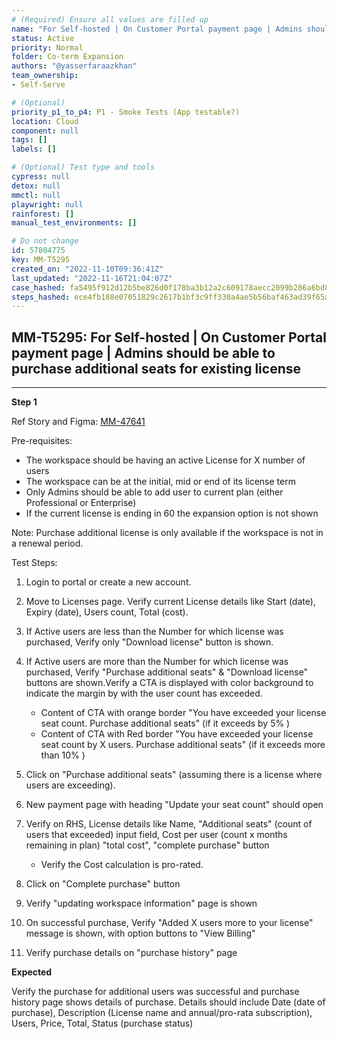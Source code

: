 ```yaml
---
# (Required) Ensure all values are filled up
name: "For Self-hosted | On Customer Portal payment page | Admins should be able to purchase additional seats for existing license"
status: Active
priority: Normal
folder: Co-term Expansion
authors: "@yasserfaraazkhan"
team_ownership: 
- Self-Serve

# (Optional)
priority_p1_to_p4: P1 - Smoke Tests (App testable?)
location: Cloud
component: null
tags: []
labels: []

# (Optional) Test type and tools
cypress: null
detox: null
mmctl: null
playwright: null
rainforest: []
manual_test_environments: []

# Do not change
id: 57804775
key: MM-T5295
created_on: "2022-11-10T09:36:41Z"
last_updated: "2022-11-16T21:04:07Z"
case_hashed: fa5495f912d12b5be826d0f178ba3b12a2c609178aecc2099b286a6bd8ed82c75adf0b6ffaca8598f23f21e491768894
steps_hashed: ece4fb188e07051829c2617b1bf3c9ff330a4ae5b56baf463ad39f65ab2137ad1ce92c640cc6826c77c03308266b11c1
---
```


<!-- (Auto-generated) Based on frontmatter's "key" and "name" -->

## MM-T5295: For Self-hosted | On Customer Portal payment page | Admins should be able to purchase additional seats for existing license

---

**Step 1**

Ref Story and Figma: [MM-47641](https://mattermost.atlassian.net/browse/MM-47641)

Pre-requisites:

- The workspace should be having an active License for X number of users
- The workspace can be at the initial, mid or end of its license term
- Only Admins should be able to add user to current plan (either Professional or Enterprise)
- If the current license is ending in 60 the expansion option is not shown

Note: Purchase additional license is only available if the workspace is not in a renewal period.

Test Steps:

1. Login to portal or create a new account.

2. Move to Licenses page. Verify current License details like Start (date), Expiry (date), Users count, Total (cost).

3. If Active users are less than the Number for which license was purchased, Verify only "Download license" button is shown.

4. If Active users are more than the Number for which license was purchased, Verify "Purchase additional seats" & "Download license" buttons are shown.Verify a CTA is displayed with color background to indicate the margin by with the user count has exceeded.

   - Content of CTA with orange border "You have exceeded your license seat count. Purchase additional seats" (if it exceeds by 5% )
   - Content of CTA with Red border "You have exceeded your license seat count by X users. Purchase additional seats" (if it exceeds more than 10% )

5. Click on "Purchase additional seats" (assuming there is a license where users are exceeding).

6. New payment page with heading "Update your seat count" should open

7. Verify on RHS, License details like Name, "Additional seats" (count of users that exceeded) input field, Cost per user (count x months remaining in plan) "total cost", "complete purchase" button

   - Verify the Cost calculation is pro-rated.

8. Click on "Complete purchase" button

9. Verify "updating workspace information" page is shown

10. On successful purchase, Verify "Added X users more to your license" message is shown, with option buttons to "View Billing"

11. Verify purchase details on "purchase history" page

**Expected**

Verify the purchase for additional users was successful and purchase history page shows details of purchase. Details should include Date (date of purchase), Description (License name and annual/pro-rata subscription), Users, Price, Total, Status (purchase status)
